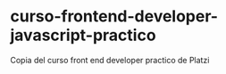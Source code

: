 # curso-frontend-developer-javascript-practico
Copia del curso front end developer practico de Platzi
